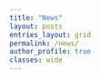 ```yaml
---
title: "News"
layout: posts
entries_layout: grid
permalink: /news/
author_profile: true
classes: wide
---
```


